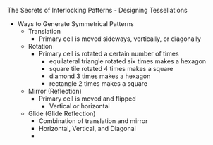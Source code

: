 The Secrets of Interlocking Patterns - Designing Tessellations

- Ways to Generate Symmetrical Patterns
	- Translation
		- Primary cell is moved sideways, vertically, or diagonally
	- Rotation
		- Primary cell is rotated a certain number of times
			- equilateral triangle rotated six times makes a hexagon
			- square tile rotated 4 times makes a square
			- diamond 3 times makes a hexagon
			- rectangle 2 times makes a square
	- Mirror (Reflection)
		- Primary cell is moved and flipped
			- Vertical or horizontal
	- Glide (Glide Reflection)
		- Combination of translation and mirror
		- Horizontal, Vertical, and Diagonal
		- 
